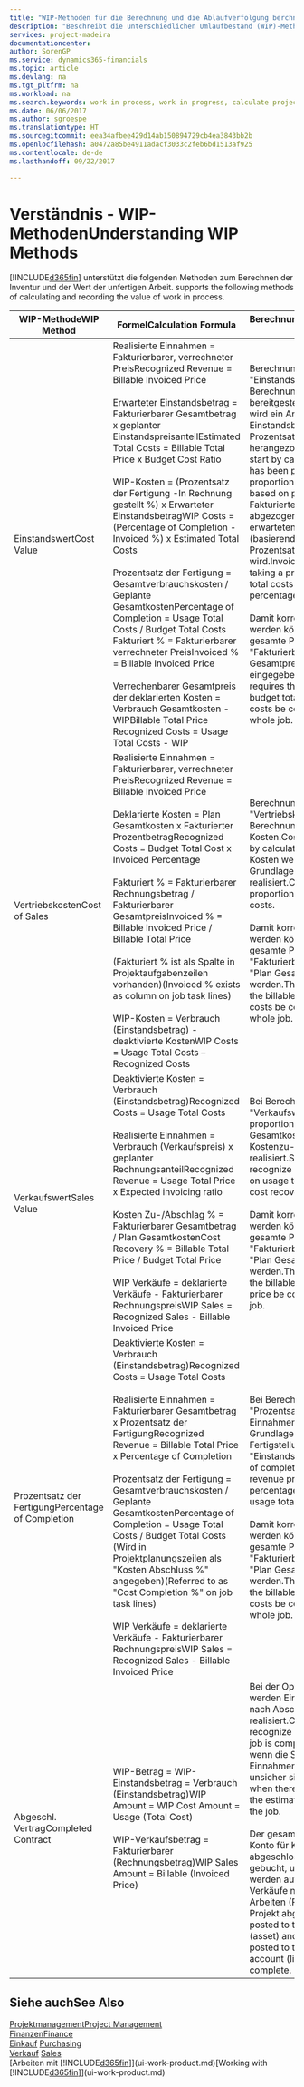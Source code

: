 ```yaml
---
title: "WIP-Methoden für die Berechnung und die Ablaufverfolgung berchnen und aufzeichnen | Microsoft Docs."
description: "Beschreibt die unterschiedlichen Umlaufbestand (WIP)-Methoden, die verwendet werden können, um Finanzdaten für Projekte zu senden und zu überwachen, die im Umlaufbestand sind."
services: project-madeira
documentationcenter: 
author: SorenGP
ms.service: dynamics365-financials
ms.topic: article
ms.devlang: na
ms.tgt_pltfrm: na
ms.workload: na
ms.search.keywords: work in process, work in progress, calculate project WIP
ms.date: 06/06/2017
ms.author: sgroespe
ms.translationtype: HT
ms.sourcegitcommit: eea34afbee429d14ab150894729cb4ea3843bb2b
ms.openlocfilehash: a0472a85be4911adacf3033c2feb6bd1513af925
ms.contentlocale: de-de
ms.lasthandoff: 09/22/2017

---
```

# <a name="understanding-wip-methods"></a><span data-ttu-id="a94a1-103">Verständnis - WIP-Methoden</span><span class="sxs-lookup"><span data-stu-id="a94a1-103">Understanding WIP Methods</span></span>
[!INCLUDE[d365fin](includes/d365fin_md.md)]<span data-ttu-id="a94a1-104"> unterstützt die folgenden Methoden zum Berechnen der Inventur und der Wert der unfertigen Arbeit.</span><span class="sxs-lookup"><span data-stu-id="a94a1-104"> supports the following methods of calculating and recording the value of work in process.</span></span>

| <span data-ttu-id="a94a1-105">WIP-Methode</span><span class="sxs-lookup"><span data-stu-id="a94a1-105">WIP Method</span></span> | <span data-ttu-id="a94a1-106">Formel</span><span class="sxs-lookup"><span data-stu-id="a94a1-106">Calculation Formula</span></span> | <span data-ttu-id="a94a1-107">Berechnungsbeschreibung</span><span class="sxs-lookup"><span data-stu-id="a94a1-107">Calculation Description</span></span> |
| --- | --- | --- |
| <span data-ttu-id="a94a1-108">Einstandswert</span><span class="sxs-lookup"><span data-stu-id="a94a1-108">Cost Value</span></span> |<span data-ttu-id="a94a1-109">Realisierte Einnahmen = Fakturierbarer, verrechneter Preis</span><span class="sxs-lookup"><span data-stu-id="a94a1-109">Recognized Revenue = Billable Invoiced Price</span></span><br /><br /> <span data-ttu-id="a94a1-110">Erwarteter Einstandsbetrag = Fakturierbarer Gesamtbetrag x geplanter Einstandspreisanteil</span><span class="sxs-lookup"><span data-stu-id="a94a1-110">Estimated Total Costs = Billable Total Price x Budget Cost Ratio</span></span><br /><br /> <span data-ttu-id="a94a1-111">WIP-Kosten = (Prozentsatz der Fertigung -In Rechnung gestellt %) x Erwarteter Einstandsbetrag</span><span class="sxs-lookup"><span data-stu-id="a94a1-111">WIP Costs = (Percentage of Completion - Invoiced %) x Estimated Total Costs</span></span><br /><br /> <span data-ttu-id="a94a1-112">Prozentsatz der Fertigung = Gesamtverbrauchskosten / Geplante Gesamtkosten</span><span class="sxs-lookup"><span data-stu-id="a94a1-112">Percentage of Completion = Usage Total Costs / Budget Total Costs</span></span><br /> <span data-ttu-id="a94a1-113">Fakturiert % = Fakturierbarer verrechneter Preis</span><span class="sxs-lookup"><span data-stu-id="a94a1-113">Invoiced % = Billable Invoiced Price</span></span><br /><br /> <span data-ttu-id="a94a1-114">Verrechenbarer Gesamtpreis der deklarierten Kosten = Verbrauch Gesamtkosten - WIP</span><span class="sxs-lookup"><span data-stu-id="a94a1-114">Billable Total Price Recognized Costs = Usage Total Costs - WIP</span></span> |<span data-ttu-id="a94a1-115">Berechnungen vom Typ "Einstandswert" beginnen mit der Berechnung des Werts dessen, was bereitgestellt wurde. Zu diesem Zweck wird ein Anteil des erwarteten Einstandsbetrags (basierend auf dem Prozentsatz der Fertigstellung) herangezogen.</span><span class="sxs-lookup"><span data-stu-id="a94a1-115">Cost value calculations start by calculating the value of what has been provided by taking a proportion of the estimated total costs based on percentage of completion.</span></span> <span data-ttu-id="a94a1-116">Fakturierte Einstandsbeträge werden abgezogen, indem ein Anteil des erwarteten Einstandsbetrags (basierend auf dem fakturierten Prozentsatz) herangezogen wird.</span><span class="sxs-lookup"><span data-stu-id="a94a1-116">Invoiced costs are subtracted by taking a proportion of the estimated total costs based on the invoiced percentage.</span></span><br /><br /> <span data-ttu-id="a94a1-117">Damit korrekte Ergebnisse erzielt werden können, müssen für das gesamte Projekt Werte für "Fakturierbarer Gesamtbetrag", "Plan Gesamtpreis" und "Plan Gesamtkosten" eingegeben werden.</span><span class="sxs-lookup"><span data-stu-id="a94a1-117">This calculation requires that the billable total price, budget total price, and budget total costs be correctly entered for the whole job.</span></span> |
| <span data-ttu-id="a94a1-118">Vertriebskosten</span><span class="sxs-lookup"><span data-stu-id="a94a1-118">Cost of Sales</span></span> |<span data-ttu-id="a94a1-119">Realisierte Einnahmen = Fakturierbarer, verrechneter Preis</span><span class="sxs-lookup"><span data-stu-id="a94a1-119">Recognized Revenue = Billable Invoiced Price</span></span><br /><br /> <span data-ttu-id="a94a1-120">Deklarierte Kosten = Plan Gesamtkosten x Fakturierter Prozentbetrag</span><span class="sxs-lookup"><span data-stu-id="a94a1-120">Recognized Costs = Budget Total Cost x Invoiced Percentage</span></span><br /><br /> <span data-ttu-id="a94a1-121">Fakturiert % = Fakturierbarer Rechnungsbetrag / Fakturierbarer Gesamtpreis</span><span class="sxs-lookup"><span data-stu-id="a94a1-121">Invoiced % = Billable Invoiced Price / Billable Total Price</span></span><br /><br /> <span data-ttu-id="a94a1-122">(Fakturiert % ist als Spalte in Projektaufgabenzeilen vorhanden)</span><span class="sxs-lookup"><span data-stu-id="a94a1-122">(Invoiced % exists as column on job task lines)</span></span><br /><br /> <span data-ttu-id="a94a1-123">WIP-Kosten = Verbrauch (Einstandsbetrag) - deaktivierte Kosten</span><span class="sxs-lookup"><span data-stu-id="a94a1-123">WIP Costs = Usage Total Costs – Recognized Costs</span></span> |<span data-ttu-id="a94a1-124">Berechnungen vom Typ "Vertriebskosten" beginnen mit der Berechnung der deklarierten Kosten.</span><span class="sxs-lookup"><span data-stu-id="a94a1-124">Cost of sales calculations begin by calculating the recognized costs.</span></span> <span data-ttu-id="a94a1-125">Kosten werden proportional auf der Grundlage von "Plan Gesamtkosten" realisiert.</span><span class="sxs-lookup"><span data-stu-id="a94a1-125">Costs are recognized proportionally based on budget total costs.</span></span><br /><br /> <span data-ttu-id="a94a1-126">Damit korrekte Ergebnisse erzielt werden können, müssen für das gesamte Projekt Werte für "Fakturierbarer Gesamtbetrag" und "Plan Gesamtkosten" eingegeben werden.</span><span class="sxs-lookup"><span data-stu-id="a94a1-126">This calculation requires that the billable total price and budget total costs be correctly entered for the whole job.</span></span> |
| <span data-ttu-id="a94a1-127">Verkaufswert</span><span class="sxs-lookup"><span data-stu-id="a94a1-127">Sales Value</span></span> |<span data-ttu-id="a94a1-128">Deaktivierte Kosten = Verbrauch (Einstandsbetrag)</span><span class="sxs-lookup"><span data-stu-id="a94a1-128">Recognized Costs = Usage Total Costs</span></span><br /><br /> <span data-ttu-id="a94a1-129">Realisierte Einnahmen = Verbrauch (Verkaufspreis) x geplanter Rechnungsanteil</span><span class="sxs-lookup"><span data-stu-id="a94a1-129">Recognized Revenue = Usage Total Price x Expected invoicing ratio</span></span><br /><br /> <span data-ttu-id="a94a1-130">Kosten Zu-/Abschlag % = Fakturierbarer Gesamtbetrag / Plan Gesamtkosten</span><span class="sxs-lookup"><span data-stu-id="a94a1-130">Cost Recovery % = Billable Total Price / Budget Total Price</span></span><br /><br /> <span data-ttu-id="a94a1-131">WIP Verkäufe = deklarierte Verkäufe - Fakturierbarer Rechnungspreis</span><span class="sxs-lookup"><span data-stu-id="a94a1-131">WIP Sales = Recognized Sales - Billable Invoiced Price</span></span> |<span data-ttu-id="a94a1-132">Bei Berechnungen vom Typ "Verkaufswert" werden die Einnahmen proportional basierend auf "Verbrauch Gesamtkosten" und dem erwarteten Kostenzu-/-abschlagsanteil realisiert.</span><span class="sxs-lookup"><span data-stu-id="a94a1-132">Sales value calculations recognize revenue proportionally based on usage total costs and the expected cost recovery ratio.</span></span><br /><br /> <span data-ttu-id="a94a1-133">Damit korrekte Ergebnisse erzielt werden können, müssen für das gesamte Projekt Werte für "Fakturierbarer Gesamtbetrag" und "Plan Gesamtkosten" eingegeben werden.</span><span class="sxs-lookup"><span data-stu-id="a94a1-133">This calculation requires that the billable total price and budget total price be correctly entered for the whole job.</span></span> |
| <span data-ttu-id="a94a1-134">Prozentsatz der Fertigung</span><span class="sxs-lookup"><span data-stu-id="a94a1-134">Percentage of Completion</span></span> |<span data-ttu-id="a94a1-135">Deaktivierte Kosten = Verbrauch (Einstandsbetrag)</span><span class="sxs-lookup"><span data-stu-id="a94a1-135">Recognized Costs = Usage Total Costs</span></span><br /><br /> <span data-ttu-id="a94a1-136">Realisierte Einnahmen = Fakturierbarer Gesamtbetrag x Prozentsatz der Fertigung</span><span class="sxs-lookup"><span data-stu-id="a94a1-136">Recognized Revenue = Billable Total Price x Percentage of Completion</span></span><br /><br /> <span data-ttu-id="a94a1-137">Prozentsatz der Fertigung = Gesamtverbrauchskosten / Geplante Gesamtkosten</span><span class="sxs-lookup"><span data-stu-id="a94a1-137">Percentage of Completion = Usage Total Costs / Budget Total Costs</span></span><br /> <span data-ttu-id="a94a1-138">(Wird in Projektplanungszeilen als "Kosten Abschluss %" angegeben)</span><span class="sxs-lookup"><span data-stu-id="a94a1-138">(Referred to as "Cost Completion %" on job task lines)</span></span><br /><br /> <span data-ttu-id="a94a1-139">WIP Verkäufe = deklarierte Verkäufe - Fakturierbarer Rechnungspreis</span><span class="sxs-lookup"><span data-stu-id="a94a1-139">WIP Sales = Recognized Sales - Billable Invoiced Price</span></span> |<span data-ttu-id="a94a1-140">Bei Berechnungen vom Typ "Prozentsatz der Fertigung" werden Einnahmen proportional – auf der Grundlage des Prozentsatzes der Fertigstellung, also "Verbrauch" contra "Einstandspreis" – realisiert.</span><span class="sxs-lookup"><span data-stu-id="a94a1-140">Percentage of completion calculations recognize revenue proportionally based on the percentage of completion, that is, usage total costs vs. budget costs.</span></span><br /><br /> <span data-ttu-id="a94a1-141">Damit korrekte Ergebnisse erzielt werden können, müssen für das gesamte Projekt Werte für "Fakturierbarer Gesamtbetrag" und "Plan Gesamtkosten" eingegeben werden.</span><span class="sxs-lookup"><span data-stu-id="a94a1-141">This calculation requires that the billable total price and budget total costs be correctly entered for the whole job.</span></span> |
| <span data-ttu-id="a94a1-142">Abgeschl. Vertrag</span><span class="sxs-lookup"><span data-stu-id="a94a1-142">Completed Contract</span></span> |<span data-ttu-id="a94a1-143">WIP-Betrag = WIP-Einstandsbetrag = Verbrauch (Einstandsbetrag)</span><span class="sxs-lookup"><span data-stu-id="a94a1-143">WIP Amount = WIP Cost Amount = Usage (Total Cost)</span></span><br /><br /> <span data-ttu-id="a94a1-144">WIP-Verkaufsbetrag = Fakturierbarer (Rechnungsbetrag)</span><span class="sxs-lookup"><span data-stu-id="a94a1-144">WIP Sales Amount = Billable (Invoiced Price)</span></span> |<span data-ttu-id="a94a1-145">Bei der Option "Abgeschl. Vertrag" werden Einnahmen und Kosten erst nach Abschluss des Projekts realisiert.</span><span class="sxs-lookup"><span data-stu-id="a94a1-145">Completed contract does not recognize revenue and costs until the job is complete.</span></span> <span data-ttu-id="a94a1-146">Dies kann nützlich sein, wenn die Schätzungen der Kosten und Einnahmen für das Projekt äußerst unsicher sind.</span><span class="sxs-lookup"><span data-stu-id="a94a1-146">You may want to do this when there is high uncertainty around the estimates of costs and revenue for the job.</span></span><br /><br /> <span data-ttu-id="a94a1-147">Der gesamte Verbrauch wird auf das Konto für Kosten nicht abgeschlossener Arbeiten (Aktiva) gebucht, und alle fakturierten Verkäufe werden auf das Konto für fakturierte Verkäufe nicht abgeschlossener Arbeiten (Passiva) gebucht, bis das Projekt abgeschlossen ist.</span><span class="sxs-lookup"><span data-stu-id="a94a1-147">All usage is posted to the WIP Costs account (asset) and all invoiced sales are posted to the WIP Invoiced Sales account (liability) until the job is complete.</span></span> |

## <a name="see-also"></a><span data-ttu-id="a94a1-148">Siehe auch</span><span class="sxs-lookup"><span data-stu-id="a94a1-148">See Also</span></span>
[<span data-ttu-id="a94a1-149">Projektmanagement</span><span class="sxs-lookup"><span data-stu-id="a94a1-149">Project Management</span></span>](projects-manage-projects.md)  
[<span data-ttu-id="a94a1-150">Finanzen</span><span class="sxs-lookup"><span data-stu-id="a94a1-150">Finance</span></span>](finance.md)  
<span data-ttu-id="a94a1-151">[Einkauf](purchasing-manage-purchasing.md)       </span><span class="sxs-lookup"><span data-stu-id="a94a1-151">[Purchasing](purchasing-manage-purchasing.md)       </span></span>  
<span data-ttu-id="a94a1-152">[Verkauf](sales-manage-sales.md)    </span><span class="sxs-lookup"><span data-stu-id="a94a1-152">[Sales](sales-manage-sales.md)    </span></span>  
<span data-ttu-id="a94a1-153">[Arbeiten mit [!INCLUDE[d365fin](includes/d365fin_md.md)]](ui-work-product.md)</span><span class="sxs-lookup"><span data-stu-id="a94a1-153">[Working with [!INCLUDE[d365fin](includes/d365fin_md.md)]](ui-work-product.md)</span></span>  

